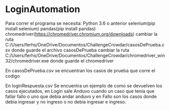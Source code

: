 # LoginAutomation
Para correr el programa se necesita:
Python 3.6 o anterior
selenium(pip install selenium)
pandas(pip install pandas)
chromedriver(https://chromedriver.chromium.org/downloads)
cambiar la ruta C:/Users/ferhs/OneDrive/Documentos/ChallengeCrowdar/casosDePrueba.csv donde guarde el archivo casosDePrueba
cambiar la ruta C:/Users/ferhs/OneDrive/Documentos/ChallengeCrowdar/chromedriver_win32/chromedriver.exe donde guarde el chromedriver

En casosDePrueba.csv se encuentran los casos de prueba que corre el codigo

En loginRespuesta.csv Se encuentra un ejemplo de como se devuelven los casos ejecutados, en Login sale Anduvo cuando un caso que tenia que fallar fallo o uno que debia andar anduvo
y en Fallo son los casos donde debia ingresar y no ingreso o no debia ingresar e ingreso.
